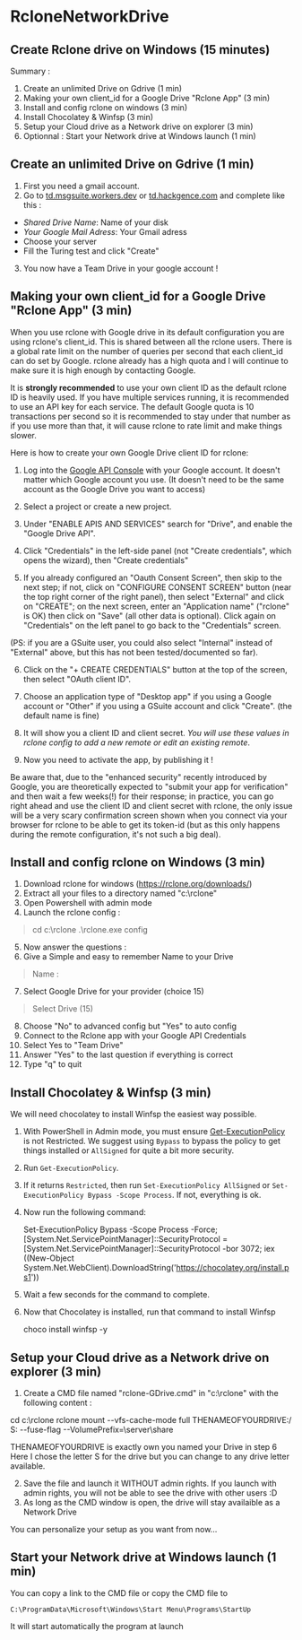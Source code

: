 # RcloneNetworkDrive

## Create Rclone drive on Windows (15 minutes)

Summary :
1. Create an unlimited Drive on Gdrive (1 min)
2. Making your own client_id for a Google Drive "Rclone App" (3 min)
3. Install and config rclone on windows (3 min)
4. Install Chocolatey & Winfsp (3 min)
5. Setup your Cloud drive as a Network drive on explorer (3 min)
6.  Optionnal : Start your Network drive at Windows launch (1 min)


## Create an unlimited Drive on Gdrive (1 min)

1. First you need a gmail account. 
2. Go to [td.msgsuite.workers.dev](https://td.msgsuite.workers.dev/ "td.msgsuite.workers.dev")  or  [td.hackgence.com](https://td.hackgence.com/ "td.hackgence.com") and complete like this :

- _Shared Drive Name_: Name of your disk
- _Your Google Mail Adress_: Your Gmail adress
- Choose your server
- Fill the Turing test and click "Create"

3. You now have a Team Drive in your google account !


## Making your own client_id for a Google Drive "Rclone App" (3 min)

When you use rclone with Google drive in its default configuration you are using rclone's client_id. This is shared between all the rclone users. There is a global rate limit on the number of queries per second that each client_id can do set by Google. rclone already has a high quota and I will continue to make sure it is high enough by contacting Google.

It is **strongly recommended** to use your own client ID as the default rclone ID is heavily used. If you have multiple services running, it is recommended to use an API key for each service. The default Google quota is 10 transactions per second so it is recommended to stay under that number as if you use more than that, it will cause rclone to rate limit and make things slower.

Here is how to create your own Google Drive client ID for rclone:

1.  Log into the  [Google API Console](https://console.developers.google.com/)  with your Google account. It doesn't matter which Google account you use. (It doesn't need to be the same account as the Google Drive you want to access)
    
2.  Select a project or create a new project.
    
3.  Under "ENABLE APIS AND SERVICES" search for "Drive", and enable the "Google Drive API".
    
4.  Click "Credentials" in the left-side panel (not "Create credentials", which opens the wizard), then "Create credentials"
    
5.  If you already configured an "Oauth Consent Screen", then skip to the next step; if not, click on "CONFIGURE CONSENT SCREEN" button (near the top right corner of the right panel), then select "External" and click on "CREATE"; on the next screen, enter an "Application name" ("rclone" is OK) then click on "Save" (all other data is optional). Click again on "Credentials" on the left panel to go back to the "Credentials" screen.
    

(PS: if you are a GSuite user, you could also select "Internal" instead of "External" above, but this has not been tested/documented so far).

6.  Click on the "+ CREATE CREDENTIALS" button at the top of the screen, then select "OAuth client ID".
    
7.  Choose an application type of "Desktop app" if you using a Google account or "Other" if you using a GSuite account and click "Create". (the default name is fine)
    
8.  It will show you a client ID and client secret. *You will use these values in rclone config to add a new remote or edit an existing remote*.

9.  Now you need to activate the app, by publishing it !

Be aware that, due to the "enhanced security" recently introduced by Google, you are theoretically expected to "submit your app for verification" and then wait a few weeks(!) for their response; in practice, you can go right ahead and use the client ID and client secret with rclone, the only issue will be a very scary confirmation screen shown when you connect via your browser for rclone to be able to get its token-id (but as this only happens during the remote configuration, it's not such a big deal).


## Install and config rclone on Windows (3 min)

1. Download rclone for windows (https://rclone.org/downloads/)
2. Extract all your files to a directory named "c:\rclone"
3. Open Powershell with admin mode
4. Launch the rclone config :
>    cd c:\rclone
>     .\rclone.exe config
5. Now answer the questions :
6. Give a Simple and easy to remember Name to your Drive
> Name :
7. Select Google Drive for your provider (choice 15)
> Select Drive (15)
8. Choose "No" to advanced config but "Yes" to auto config
9. Connect to the Rclone app with your Google API Credentials 
10. Select Yes to "Team Drive"
11. Answer "Yes" to the last question if everything is correct
12. Type "q" to quit

## Install Chocolatey & Winfsp (3 min)
We will need chocolatey to install Winfsp the easiest way possible.

1. With PowerShell in Admin mode, you must ensure  [Get-ExecutionPolicy](https://go.microsoft.com/fwlink/?LinkID=135170)  is not Restricted. We suggest using  `Bypass`  to bypass the policy to get things installed or  `AllSigned`  for quite a bit more security.
    
 2.  Run  `Get-ExecutionPolicy`. 
 3. If it returns  `Restricted`, then run  `Set-ExecutionPolicy AllSigned`  or  `Set-ExecutionPolicy Bypass -Scope Process`. If not, everything is ok.
2. Now run the following command:

    Set-ExecutionPolicy Bypass -Scope Process -Force; [System.Net.ServicePointManager]::SecurityProtocol = [System.Net.ServicePointManager]::SecurityProtocol -bor 3072; iex ((New-Object System.Net.WebClient).DownloadString('https://chocolatey.org/install.ps1'))
    
3.  Wait a few seconds for the command to complete.
4. Now that Chocolatey is installed, run that command to install Winfsp

    choco install winfsp -y

## Setup your Cloud drive as a Network drive on explorer (3 min)

1. Create a CMD file named "rclone-GDrive.cmd" in "c:\rclone" with the following content : 

cd c:\rclone
rclone mount --vfs-cache-mode full THENAMEOFYOURDRIVE:/ S: --fuse-flag --VolumePrefix=\server\share

THENAMEOFYOURDRIVE is exactly own you named your Drive in step 6
Here I chose the letter S for the drive but you can change to any drive letter available.

2. Save the file and launch it WITHOUT admin rights. If you launch with admin rights, you will not be able to see the drive with other users :D
3. As long as the CMD window is open, the drive will stay availaible as a Network Drive

You can personalize your setup as you want from now...

## Start your Network drive at Windows launch  (1 min)

You can copy a link to the CMD file or copy the CMD file to 

    C:\ProgramData\Microsoft\Windows\Start Menu\Programs\StartUp

It will start automatically the program at launch
